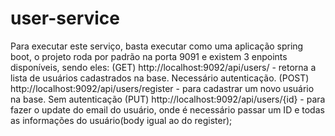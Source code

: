 # user-service

Para executar este serviço, basta executar como uma aplicação spring boot, o projeto roda por padrão na porta 9091 e existem 3 enpoints disponíveis, sendo eles: (GET) http://localhost:9092/api/users/ - retorna a lista de usuários cadastrados na base. Necessário autenticação. (POST) http://localhost:9092/api/users/register - para cadastrar um novo usuário na base. Sem autenticação (PUT) http://localhost:9092/api/users/{id} - para fazer o update do email do usuário, onde é necessário passar um ID e todas as informações do usuário(body igual ao do register);
